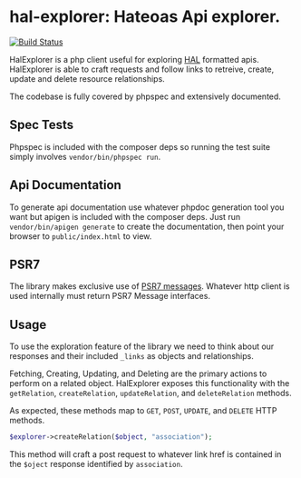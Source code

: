 # hal-explorer: Hateoas Api explorer.

[![Build Status](https://travis-ci.org/Jmeyering/hal-explorer.svg?branch=master)](https://travis-ci.org/Jmeyering/hal-explorer)

HalExplorer is a php client useful for exploring [HAL][1] formatted apis.
HalExplorer is able to craft requests and follow links to retreive, create,
update and delete resource relationships.

The codebase is fully covered by phpspec and extensively documented.

## Spec Tests
Phpspec is included with the composer deps so running the test suite simply
involves `vendor/bin/phpspec run`.

## Api Documentation
To generate api documentation use whatever phpdoc generation tool you want
but apigen is included with the composer deps. Just run
`vendor/bin/apigen generate` to create the documentation, then point your
browser to `public/index.html` to view.

## PSR7
The library makes exclusive use of [PSR7 messages][0]. Whatever http client is
used internally must return PSR7 Message interfaces.

## Usage
To use the exploration feature of the library we need to think about our
responses and their included `_links` as objects and relationships.

Fetching, Creating, Updating, and Deleting are the primary actions to perform on
a related object. HalExplorer exposes this functionality with the
`getRelation`, `createRelation`, `updateRelation`, and `deleteRelation` methods.

As expected, these methods map to `GET`, `POST`, `UPDATE`, and `DELETE` HTTP
methods.

```php
$explorer->createRelation($object, "association");
```

This method will craft a post request to whatever link href is contained in the
`$oject` response identified by `association`.

[0]: http://www.php-fig.org/psr/psr-7/
[1]: http://stateless.co/hal_specification.html
